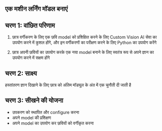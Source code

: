 ## एक मशीन लर्निंग मॉडल बनाएं

## चरण 1: वांछित परिणाम

1. छात्र वर्गीकरण के लिए एक छवि model को प्रशिक्षित करने के लिए Custom Vision AI सेवा का उपयोग करने में कुशल होंगे, और इन वर्गीकरणों का परीक्षण करने के लिए Python का उपयोग करेंगे

1. छात्र अपनी छवियों का उपयोग करके एक नया model बनाने के लिए स्वतंत्र रूप से अपने ज्ञान का उपयोग करने में सक्षम होंगे

## चरण 2: साक्ष्य

हस्तांतरण ज्ञान दिखाने के लिए छात्र को अंतिम मॉड्यूल के अंत में एक चुनौती दी जाती है

## चरण 3: सीखने की योजना

- उपकरण को स्थापित और configure करना
- अपने model की प्रशिक्षण
- अपने model का उपयोग कर छवियों को वर्गीकृत करना